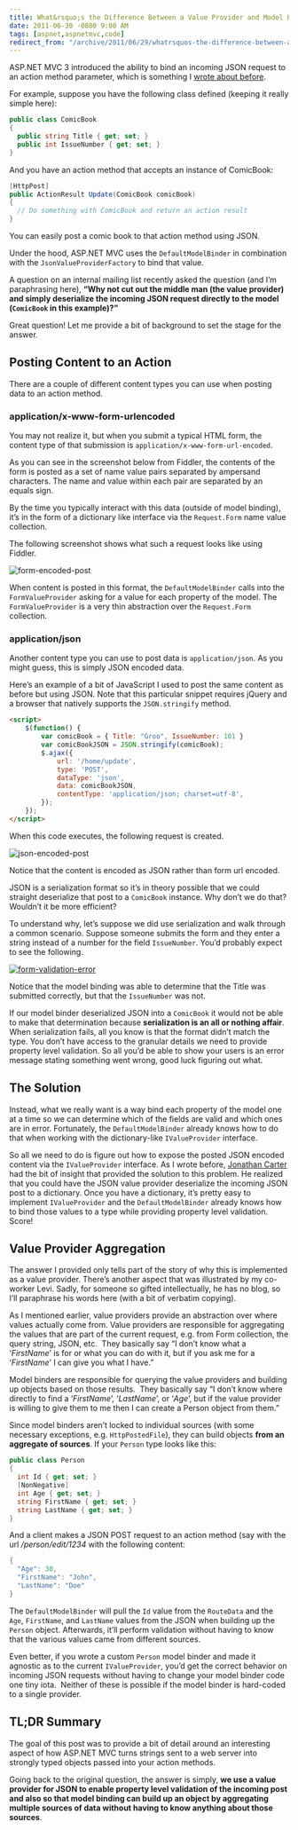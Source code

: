 ```yaml
---
title: What&rsquo;s the Difference Between a Value Provider and Model Binder?
date: 2011-06-30 -0800 9:00 AM
tags: [aspnet,aspnetmvc,code]
redirect_from: "/archive/2011/06/29/whatrsquos-the-difference-between-a-value-provider-and-model-binder.aspx/"
---
```


ASP.NET MVC 3 introduced the ability to bind an incoming JSON request to an action method parameter, which is something I [wrote about
before](https://haacked.com/archive/2010/04/15/sending-json-to-an-asp-net-mvc-action-method-argument.aspx "Sending JSON to an action method").

For example, suppose you have the following class defined (keeping it really simple here):

```csharp
public class ComicBook
{
  public string Title { get; set; }
  public int IssueNumber { get; set; }
}
```

And you have an action method that accepts an instance of ComicBook:

```csharp
[HttpPost]
public ActionResult Update(ComicBook comicBook)
{
  // Do something with ComicBook and return an action result
}
```

You can easily post a comic book to that action method using JSON.

Under the hood, ASP.NET MVC uses the `DefaultModelBinder` in combination with the `JsonValueProviderFactory` to bind that value.

A question on an internal mailing list recently asked the question (and I’m paraphrasing here), **“Why not cut out the middle man (the value provider) and simply deserialize the incoming JSON request directly to the model (`ComicBook` in this example)?”**

Great question! Let me provide a bit of background to set the stage for the answer.

Posting Content to an Action
----------------------------

There are a couple of different content types you can use when posting data to an action method.

### application/x-www-form-urlencoded

You may not realize it, but when you submit a typical HTML form, the content type of that submission is `application/x-www-form-url-encoded`.

As you can see in the screenshot below from Fiddler, the contents of the form is posted as a set of name value pairs separated by ampersand characters. The name and value within each pair are separated by an
equals sign.

By the time you typically interact with this data (outside of model binding), it’s in the form of a dictionary like interface via the
`Request.Form` name value collection.

The following screenshot shows what such a request looks like using Fiddler.

![form-encoded-post](https://haacked.com/images/haacked_com/WindowsLiveWriter/Why-Isnt-The-JsonValueProviderFactory_EADC/form-encoded-post_3.png "form-encoded-post")

When content is posted in this format, the `DefaultModelBinder` calls into the `FormValueProvider` asking for a value for each property of the model. The `FormValueProvider` is a very thin abstraction over the
`Request.Form` collection.

### application/json

Another content type you can use to post data is `application/json`. As you might guess, this is simply JSON encoded data.

Here’s an example of a bit of JavaScript I used to post the same content as before but using JSON. Note that this particular snippet requires jQuery and a browser that natively supports the `JSON.stringify` method.

```html
<script>
    $(function() {
        var comicBook = { Title: "Groo", IssueNumber: 101 }
        var comicBookJSON = JSON.stringify(comicBook);
        $.ajax({
            url: '/home/update',
            type: 'POST',
            dataType: 'json',
            data: comicBookJSON,
            contentType: 'application/json; charset=utf-8',
        });
    });
</script>
```

When this code executes, the following request is created.

![json-encoded-post](https://haacked.com/images/haacked_com/WindowsLiveWriter/Why-Isnt-The-JsonValueProviderFactory_EADC/json-encoded-post_3.png "json-encoded-post")

Notice that the content is encoded as JSON rather than form url encoded.

JSON is a serialization format so it’s in theory possible that we could straight deserialize that post to a `ComicBook` instance. Why don’t we do that? Wouldn’t it be more efficient?

To understand why, let’s suppose we did use serialization and walk through a common scenario. Suppose someone submits the form and they enter a string instead of a number for the field `IssueNumber`. You’d
probably expect to see the following.

[![form-validation-error](https://haacked.com/images/haacked_com/WindowsLiveWriter/Why-Isnt-The-JsonValueProviderFactory_EADC/form-validation-error_thumb.png "form-validation-error")](https://haacked.com/images/haacked_com/WindowsLiveWriter/Why-Isnt-The-JsonValueProviderFactory_EADC/form-validation-error_2.png)

Notice that the model binding was able to determine that the Title was submitted correctly, but that the `IssueNumber` was not.

If our model binder deserialized JSON into a `ComicBook` it would not be able to make that determination because **serialization is an all or nothing affair**. When serialization fails, all you know is that the format didn’t match the type. You don’t have access to the granular details we need to provide property level validation. So all you’d be
able to show your users is an error message stating something went wrong, good luck figuring out what.

The Solution
------------

Instead, what we really want is a way bind each property of the model one at a time so we can determine which of the fields are valid and which ones are in error. Fortunately, the `DefaultModelBinder` already knows how to do that when working with the dictionary-like
`IValueProvider` interface.

So all we need to do is figure out how to expose the posted JSON encoded content via the `IValueProvider` interface. As I wrote before, [Jonathan Carter](http://lostintangent.com/ "Jonathan Carter's Blog") had the bit of insight that provided the solution to this problem. He realized that you could have the JSON value provider deserialize the incoming JSON post to a dictionary. Once you have a dictionary, it’s pretty easy to implement `IValueProvider` and the `DefaultModelBinder` already knows how to bind those values to a type while providing property level validation. Score!

Value Provider Aggregation
--------------------------

The answer I provided only tells part of the story of why this is implemented as a value provider. There’s another aspect that was
illustrated by my co-worker Levi. Sadly, for someone so gifted intellectually, he has no blog, so I’ll paraphrase his words here (with
a bit of verbatim copying).

As I mentioned earlier, value providers provide an abstraction over where values actually come from. Value providers are responsible for aggregating the values that are part of the current request, e.g. from Form collection, the query string, JSON, etc.  They basically say “I don’t know what a ‘*FirstName*’ is for or what you can do with it, but if you ask me for a ‘*FirstName*’ I can give you what I have.”

Model binders are responsible for querying the value providers and building up objects based on those results.  They basically say “I don’t know where directly to find a ‘*FirstName*’, ‘*LastName*’, or ‘*Age*’, but if the value provider is willing to give them to me then I can create a Person object from them.”

Since model binders aren’t locked to individual sources (with some necessary exceptions, e.g. `HttpPostedFile`), they can build objects **from an aggregate of sources**. If your `Person` type looks like this:

```csharp
public class Person
{
  int Id { get; set; }
  [NonNegative]
  int Age { get; set; }
  string FirstName { get; set; }
  string LastName { get; set; }
}
```

And a client makes a JSON POST request to an action method (say with the url */person/edit/1234* with the following content:

```csharp
{ 
  "Age": 30, 
  "FirstName": "John", 
  "LastName": "Doe" 
} 
```

The `DefaultModelBinder` will pull the `Id` value from the `RouteData` and the `Age`, `FirstName`, and `LastName` values from the JSON when building up the `Person` object. Afterwards, it’ll perform validation without having to know that the various values came from different sources.

Even better, if you wrote a custom `Person` model binder and made it agnostic as to the current `IValueProvider`, you’d get the correct behavior on incoming JSON requests without having to change your model binder code one tiny iota.  Neither of these is possible if the model binder is hard-coded to a single provider.

TL;DR Summary
-------------

The goal of this post was to provide a bit of detail around an interesting aspect of how ASP.NET MVC turns strings sent to a web server into strongly typed objects passed into your action methods.

Going back to the original question, the answer is simply, **we use a value provider for JSON to enable property level validation of the incoming post and also so that model binding can build up an object by aggregating multiple sources of data without having to know anything about those sources**.

